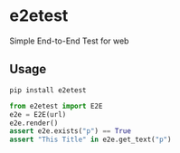 # e2etest
Simple End-to-End Test for web

## Usage
```
pip install e2etest
```

```python
from e2etest import E2E
e2e = E2E(url)
e2e.render()
assert e2e.exists("p") == True
assert "This Title" in e2e.get_text("p")
```
